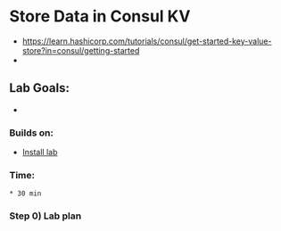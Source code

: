 # Store Data in Consul KV

* https://learn.hashicorp.com/tutorials/consul/get-started-key-value-store?in=consul/getting-started
* 
## Lab Goals:

* 

### Builds on:
* [Install lab](../lab01)

### Time:
    * 30 min

### Step 0) Lab plan

